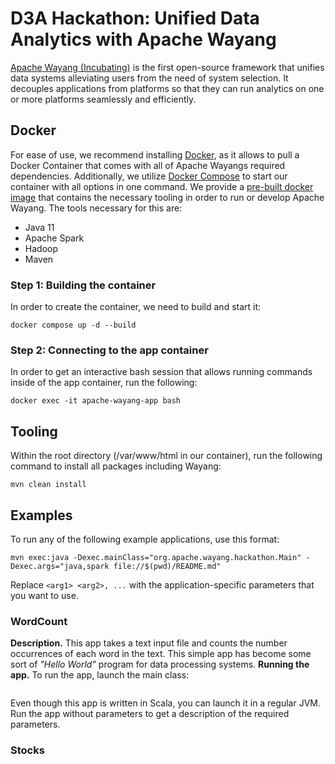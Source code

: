 # D3A Hackathon: Unified Data Analytics with Apache Wayang

[Apache Wayang (Incubating)](https://wayang.apache.org/) is the first
open-source framework that unifies data systems alleviating users from
the need of system selection. It decouples applications from platforms
so that they can run analytics on one or more platforms seamlessly and
efficiently.

## Docker
For ease of use, we recommend installing
[Docker](https://www.docker.com/products/docker-desktop/), as it allows
to pull a Docker Container that comes with all of Apache Wayangs
required dependencies. Additionally, we utilize
[Docker Compose](https://docs.docker.com/compose/install/) to start our
container with all options in one command.
We provide a [pre-built docker image](https://hub.docker.com/r/apache/incubator-wayang)
that contains the necessary tooling in order to run or develop Apache Wayang.
The tools necessary for this are:
- Java 11
- Apache Spark
- Hadoop
- Maven

### Step 1: Building the container
In order to create the container, we need to build and start it:

```shell
docker compose up -d --build
```

### Step 2: Connecting to the app container

In order to get an interactive bash session that allows running commands
inside of the app container, run the following:

```shell
docker exec -it apache-wayang-app bash
```

## Tooling
Within the root directory (/var/www/html in our container),
run the following command to install all packages including Wayang:

```shell
mvn clean install
```

## Examples
To run any of the following example applications, use this format:

```shell
mvn exec:java -Dexec.mainClass="org.apache.wayang.hackathon.Main" -Dexec.args="java,spark file://$(pwd)/README.md"
```

Replace `<arg1> <arg2>, ...` with the application-specific parameters that you want to use.

### WordCount
**Description.** This app takes a text input file and counts the number occurrences of each word in the text. This simple app has become some sort of _"Hello World"_ program for data processing systems.
**Running the app.** To run the app, launch the main class:

```shell

```
Even though this app is written in Scala, you can launch it in a regular JVM. Run the app without parameters to get a description of the required parameters.

### Stocks
